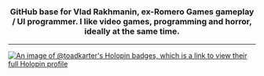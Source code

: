<h3 align="center">GitHub base for Vlad Rakhmanin, ex-Romero Games gameplay / UI programmer. I like video games, programming and horror, ideally at the same time.</h3>

------

[![An image of @toadkarter's Holopin badges, which is a link to view their full Holopin profile](https://holopin.me/toadkarter)](https://holopin.io/@toadkarter)
